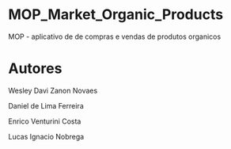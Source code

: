 # MOP_Market_Organic_Products
MOP - aplicativo de de compras e vendas de produtos organicos




# Autores
Wesley Davi Zanon Novaes

Daniel de Lima Ferreira

Enrico Venturini Costa

Lucas Ignacio Nobrega



